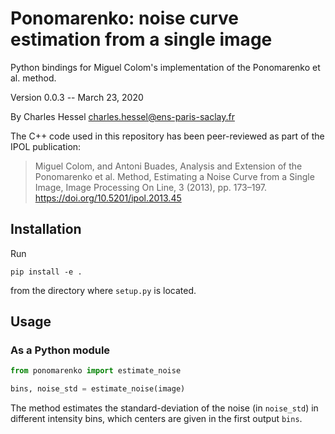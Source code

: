 # Ponomarenko: noise curve estimation from a single image

Python bindings for Miguel Colom's implementation of the Ponomarenko et al.
method.

Version 0.0.3 -- March 23, 2020

By Charles Hessel <charles.hessel@ens-paris-saclay.fr>

The C++ code used in this repository has been peer-reviewed as part of the IPOL
publication:
> Miguel Colom, and Antoni Buades, Analysis and Extension of the Ponomarenko et
  al. Method, Estimating a Noise Curve from a Single Image, Image Processing On
  Line, 3 (2013), pp. 173–197. https://doi.org/10.5201/ipol.2013.45


## Installation

Run
```
pip install -e .
```
from the directory where `setup.py` is located.


## Usage


### As a Python module

```python
from ponomarenko import estimate_noise

bins, noise_std = estimate_noise(image)
```

The method estimates the standard-deviation of the noise (in `noise_std`) in
different intensity bins, which centers are given in the first output `bins`.

